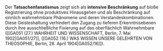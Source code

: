 
Der **Tatsachenfanatismus** zeigt sich als **intensive Beschränkung** auf bloße Registrierung ohne produktives Hinausgehen und als Beschränkung auf sinnlich wahrnehmbare Phänomene und deren Verstandeskombinationen. Diese Geisteshaltung verhindert den Zugang zu tieferen Erkenntnisebenen durch ihre ausschließliche Fixierung auf das oberflächlich Wahrnehmbare ([[GA051 (27.) WAHRHEIT UND WISSENSCHAFT, Berlin, 7. Mai 1902|GA051/27]], [[GA052 (16.) WAS WISSEN UNSERE GELEHRTEN VON THEOSOPHIE, Berlin, 28. April 1904|GA052/16]]).
